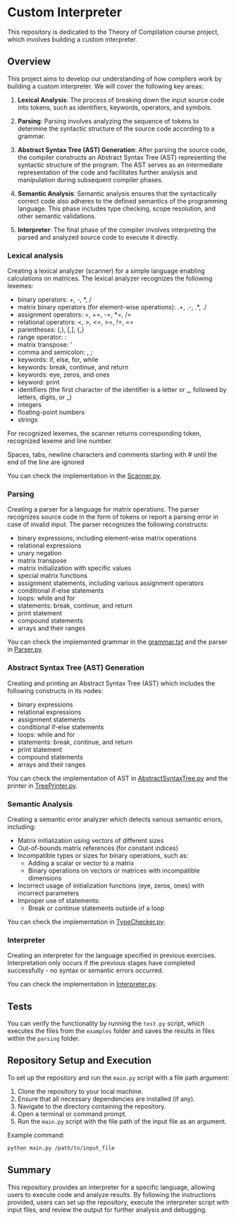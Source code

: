 # Custom Interpreter

This repository is dedicated to the Theory of Compilation course project, which involves building a custom interpreter.

## Overview

This project aims to develop our understanding of how compilers work by building a custom interpreter. We will cover the following key areas:

1. **Lexical Analysis**: The process of breaking down the input source code into tokens, such as identifiers, keywords, operators, and symbols.

2. **Parsing**: Parsing involves analyzing the sequence of tokens to determine the syntactic structure of the source code according to a grammar.

3. **Abstract Syntax Tree (AST) Generation**: After parsing the source code, the compiler constructs an Abstract Syntax Tree (AST) representing the syntactic structure of the program. The AST serves as an intermediate representation of the code and facilitates further analysis and manipulation during subsequent compiler phases.

4. **Semantic Analysis**: Semantic analysis ensures that the syntactically correct code also adheres to the defined semantics of the programming language. This phase includes type checking, scope resolution, and other semantic validations.

5. **Interpreter**: The final phase of the compiler involves interpreting the parsed and analyzed source code to execute it directly.

### Lexical analysis

Creating a lexical analyzer (scanner) for a simple language enabling calculations on matrices. The lexical analyzer recognizes the following lexemes:

- binary operators: +, -, \*, /
- matrix binary operators (for element-wise operations): .+, .-, .\*, ./
- assignment operators: =, +=, -=, \*=, /=
- relational operators: <, >, <=, >=, !=, ==
- parentheses: (,), [,], {,}
- range operator: :
- matrix transpose: '
- comma and semicolon: , ;
- keywords: if, else, for, while
- keywords: break, continue, and return
- keywords: eye, zeros, and ones
- keyword: print
- identifiers (the first character of the identifier is a letter or _, followed by letters, digits, or _)
- integers
- floating-point numbers
- strings

For recognized lexemes, the scanner returns corresponding token, recognized lexeme and line number.

Spaces, tabs, newline characters and comments starting with # until the end of the line are ignored

You can check the implementation in the [Scanner.py](Scanner.py).

### Parsing

Creating a parser for a language for matrix operations. The parser recognizes source code in the form of tokens or report a parsing error in case of invalid input. The parser recognizes the following constructs:

- binary expressions, including element-wise matrix operations
- relational expressions
- unary negation
- matrix transpose
- matrix initialization with specific values
- special matrix functions
- assignment statements, including various assignment operators
- conditional if-else statements
- loops: while and for
- statements: break, continue, and return
- print statement
- compound statements
- arrays and their ranges

You can check the implemented grammar in the [grammar.txt](grammar.txt) and the parser in [Parser.py](Parser.py).

### Abstract Syntax Tree (AST) Generation

Creating and printing an Abstract Syntax Tree (AST) which includes the following constructs in its nodes:

- binary expressions
- relational expressions
- assignment statements
- conditional if-else statements
- loops: while and for
- statements: break, continue, and return
- print statement
- compound statements
- arrays and their ranges

You can check the implementation of AST in [AbstractSyntaxTree.py](AbstractSyntaxTree.py) and the printer in [TreePrinter.py](TreePrinter.py).

### Semantic Analysis

Creating a semantic error analyzer which detects various semantic errors, including:

- Matrix initialization using vectors of different sizes
- Out-of-bounds matrix references (for constant indices)
- Incompatible types or sizes for binary operations, such as:
  - Adding a scalar or vector to a matrix
  - Binary operations on vectors or matrices with incompatible dimensions
- Incorrect usage of initialization functions (eye, zeros, ones) with incorrect parameters
- Improper use of statements:
  - Break or continue statements outside of a loop

You can check the implementation in [TypeChecker.py](TypeChecker.py).

### Interpreter

Creating an interpreter for the language specified in previous exercises. Interpretation only occurs if the previous stages have completed successfully - no syntax or semantic errors occurred.

You can check the implementation in [Interpreter.py](Interpreter.py).

## Tests

You can verify the functionality by running the `test.py` script, which executes the files from the `examples` folder and saves the results in files within the `parsing` folder.

## Repository Setup and Execution

To set up the repository and run the `main.py` script with a file path argument:

1. Clone the repository to your local machine.
2. Ensure that all necessary dependencies are installed (if any).
3. Navigate to the directory containing the repository.
4. Open a terminal or command prompt.
5. Run the `main.py` script with the file path of the input file as an argument.

Example command:

```bash
python main.py /path/to/input_file
```

## Summary

This repository provides an interpreter for a specific language, allowing users to execute code and analyze results. By following the instructions provided, users can set up the repository, execute the interpreter script with input files, and review the output for further analysis and debugging.
